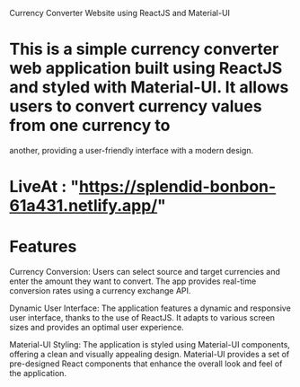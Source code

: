 Currency Converter Website using ReactJS and Material-UI


 # This is a simple currency converter web application built using ReactJS and styled with Material-UI. It allows users to convert currency values from one currency to 
   another, providing a user-friendly interface with a modern design.

 # LiveAt : "https://splendid-bonbon-61a431.netlify.app/"

 # Features
   Currency Conversion: Users can select source and target currencies and enter the amount they want to convert. The app provides real-time conversion rates using a 
   currency exchange API.

  Dynamic User Interface: The application features a dynamic and responsive user interface, thanks to the use of ReactJS. It adapts to various screen sizes and provides an 
  optimal user experience.

  Material-UI Styling: The application is styled using Material-UI components, offering a clean and visually appealing design. Material-UI provides a set of pre-designed 
  React components that enhance the overall look and feel of the application.
